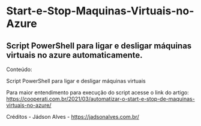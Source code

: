 # Start-e-Stop-Maquinas-Virtuais-no-Azure

## Script PowerShell para ligar e desligar máquinas virtuais no azure automaticamente.

Conteúdo:

Script PowerShell para ligar e desligar máquinas virtuais

Para maior entendimento para execução do script acesse o link do artigo: https://cooperati.com.br/2021/03/automatizar-o-start-e-stop-de-maquinas-virtuais-no-azure/

Créditos - Jádson Alves - https://jadsonalves.com.br/
